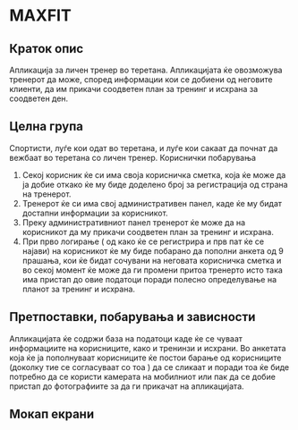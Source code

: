 # MAXFIT

## Краток опис
Апликација за личен тренер во теретана. Апликацијата ќе овозможува тренерот да може, според информации кои се добиени од неговите клиенти, да им прикачи соодветен план за тренинг и исхрана за соодветен ден.
## Целна група
Спортисти, луѓе кои одат во теретана, и луѓе кои сакаат да почнат да вежбаат во теретана со личен тренер.
Кориснички побарувања
1. Секој корисник ќе си има своја корисничка сметка, која ќе може да ја добие откако ќе му биде доделено број за регистрација од страна на тренерот.
2. Тренерот ќе си има свој административен панел, каде ќе му бидат достапни информации за корисникот.
3. Преку административниот панел тренерот ќе може да на корисникот да му прикачи соодветен план за тренинг и исхрана.
4. При прво логирање ( од како ќе се регистрира и прв пат ќе се најави) на корисникот ќе му биде побарано да пополни анкета од 9 прашања, кои ќе бидат сочувани на неговата корисничка сметка и во секој момент ќе може да ги промени притоа тренерто исто така има пристап до овие податоци поради полесно определување на планот за тренинг и исхрана.

## Претпоставки, побарувања и зависности
Апликацијата ќе содржи база на податоци каде ќе се чуваат информациите на корисниците, како и тренинзи и исхрани.
Во анкетата која ќе ја пополнуваат корисниците ќе постои барање од корисниците (доколку тие се согласуваат со тоа ) да се сликаат и поради тоа ќе биде потребно да се користи камерата на мобилниот или пак да се добие пристап до фотографиите за да ги прикачат на апликацијата.

## Мокап екрани

